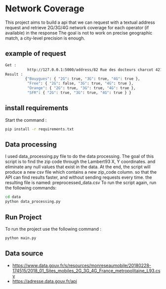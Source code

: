 # Network Coverage
This project aims to build a api that we can request with
a textual address request and retrieve 2G/3G/4G 
network coverage for each operator (if available)
in the response
The goal is not to work on precise geographic match,
a city-level precision is enough.

## example of request 
```sh
Get : 
          http://127.0.0.1:5000/address/82 Rue des docteurs charcot 42100 st etienne 
Result : 
         {"Bouygues": { "2G": true, "3G": true, "4G": true }, 
          "Free": { "2G": false, "3G": true, "4G": true }, 
          "Orange": { "2G": true, "3G": true, "4G": true }, 
          "SFR": { "2G": true, "3G": true, "4G": true } }
```
## install requirements 
Start the command :
```sh
pip install -r requirements.txt
```

## Data processing
I used data_processing.py file to do the data processing.
The goal of this script is to find the zip code through the Lambert93 X, Y coordinates.
and eliminate any null values that exist in the data.
At the end, the script will produce a new csv file which contains a new zip_code column.
so that the API can find results faster, and without sending requests every time.
the resulting file is named: preprocessed_data.csv
To run the script again, run the following commands:
```sh
cd data
python data_processing.py
```
## Run Project
To run the project use the following command :
```sh
python main.py
```
## Data source
- https://www.data.gouv.fr/s/resources/monreseaumobile/20180228-174515/2018_01_Sites_mobiles_2G_3G_4G_France_metropolitaine_L93.csv
- https://adresse.data.gouv.fr/api
